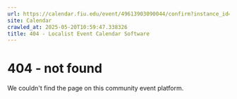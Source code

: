 ```yaml
---
url: https://calendar.fiu.edu/event/49613903090044/confirm?instance_id=49613903093117&return=https%3A%2F%2Fcalendar.fiu.edu%2Fcalendar%3Fevent_types%255B%255D%3D127590
site: Calendar
crawled_at: 2025-05-20T10:59:47.338326
title: 404 - Localist Event Calendar Software
---
```


# 404 - not found
We couldn't find the page on this community event platform.
